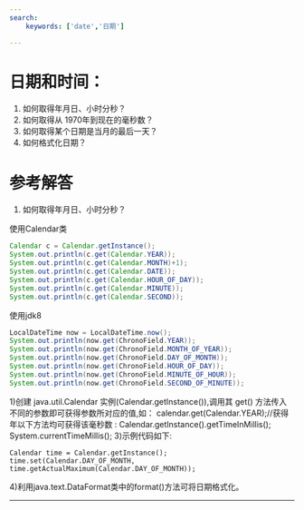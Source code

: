 ```yaml
---
search:
    keywords: ['date','日期']

---
```



# 日期和时间： 
1. 如何取得年月日、小时分秒？ 
2. 如何取得从 1970年到现在的毫秒数？ 
3. 如何取得某个日期是当月的最后一天？ 
4. 如何格式化日期？

# 参考解答

1. 如何取得年月日、小时分秒？ 

使用Calendar类
```java
Calendar c = Calendar.getInstance();
System.out.println(c.get(Calendar.YEAR));
System.out.println(c.get(Calendar.MONTH)+1);
System.out.println(c.get(Calendar.DATE));
System.out.println(c.get(Calendar.HOUR_OF_DAY));
System.out.println(c.get(Calendar.MINUTE));
System.out.println(c.get(Calendar.SECOND));
```
使用jdk8
```java
LocalDateTime now = LocalDateTime.now();
System.out.println(now.get(ChronoField.YEAR));
System.out.println(now.get(ChronoField.MONTH_OF_YEAR));
System.out.println(now.get(ChronoField.DAY_OF_MONTH));
System.out.println(now.get(ChronoField.HOUR_OF_DAY));
System.out.println(now.get(ChronoField.MINUTE_OF_HOUR));
System.out.println(now.get(ChronoField.SECOND_OF_MINUTE));
```

1)创建 java.util.Calendar 实例(Calendar.getInstance()),调用其 get() 方法传入不同的参数即可获得参数所对应的值,如：
calendar.get(Calendar.YEAR);//获得年以下方法均可获得该毫秒数 :
Calendar.getInstance().getTimeInMillis();
System.currentTimeMillis();
3)示例代码如下: 
```
Calendar time = Calendar.getInstance();
time.set(Calendar.DAY_OF_MONTH,
time.getActualMaximum(Calendar.DAY_OF_MONTH));
```
4)利用java.text.DataFormat类中的format()方法可将日期格式化。

---



